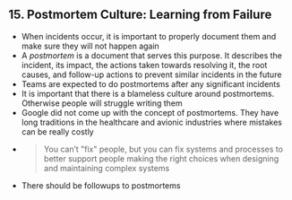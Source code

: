## 15. Postmortem Culture: Learning from Failure

- When incidents occur, it is important to properly document them and make sure they will not happen again
- A *postmortem* is a document that serves this purpose. It describes the incident, its impact, the actions taken towards resolving it, the root causes, and follow-up actions to prevent similar incidents in the future
- Teams are expected to do postmortems after any significant incidents
- It is important that there is a blameless culture around postmortems. Otherwise people will struggle writing them
- Google did not come up with the concept of postmortems. They have long traditions in the healthcare and avionic industries where mistakes can be really costly
- > You can’t "fix" people, but you can fix systems and processes to better support people making the right choices when designing and maintaining complex systems
- There should be followups to postmortems
